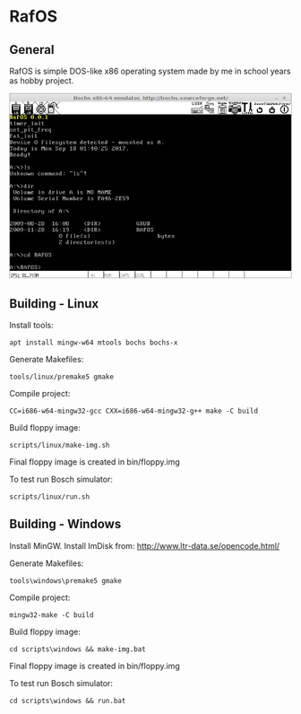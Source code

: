 RafOS
=====

General
-------
RafOS is simple DOS-like x86 operating system made by me in school years as hobby project.

![Preview](screenshots/rafos.png)

Building - Linux
----------------

Install tools:

	apt install mingw-w64 mtools bochs bochs-x

Generate Makefiles:

	tools/linux/premake5 gmake

Compile project:

	CC=i686-w64-mingw32-gcc CXX=i686-w64-mingw32-g++ make -C build

Build floppy image:

	scripts/linux/make-img.sh

Final floppy image is created in bin/floppy.img

To test run Bosch simulator:

	scripts/linux/run.sh

Building - Windows
------------------
Install MinGW.
Install ImDisk from: http://www.ltr-data.se/opencode.html/

Generate Makefiles:

	tools\windows\premake5 gmake

Compile project:

	mingw32-make -C build

Build floppy image:

	cd scripts\windows && make-img.bat

Final floppy image is created in bin/floppy.img

To test run Bosch simulator:

	cd scripts\windows && run.bat
